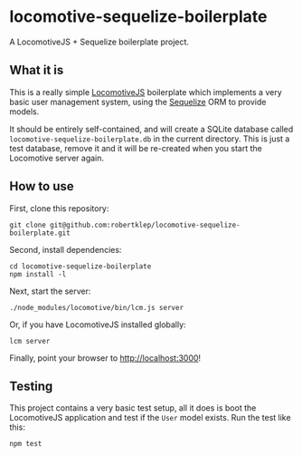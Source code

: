 locomotive-sequelize-boilerplate
================================

A LocomotiveJS + Sequelize boilerplate project.

## What it is

This is a really simple [LocomotiveJS](http://locomotivejs.org/) boilerplate which implements a very basic 
user management system, using the [Sequelize](http://sequelizejs.com) ORM to provide models.

It should be entirely self-contained, and will create a SQLite database called `locomotive-sequelize-boilerplate.db`
in the current directory. This is just a test database, remove it and it will be re-created when you start the Locomotive
server again.

## How to use

First, clone this repository:
```shell
git clone git@github.com:robertklep/locomotive-sequelize-boilerplate.git
```

Second, install dependencies:
```shell
cd locomotive-sequelize-boilerplate
npm install -l
```

Next, start the server:
```shell
./node_modules/locomotive/bin/lcm.js server
```

Or, if you have LocomotiveJS installed globally:
```shell
lcm server
```

Finally, point your browser to [http://localhost:3000](http://localhost:3000)!

## Testing

This project contains a very basic test setup, all it does is boot the
LocomotiveJS application and test if the `User` model exists. Run the test
like this:
```shell
npm test
```
